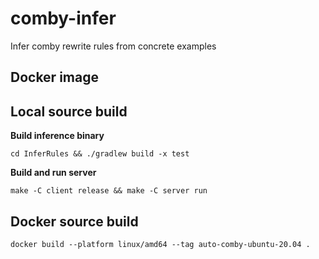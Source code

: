 # comby-infer

Infer comby rewrite rules from concrete examples

## Docker image

## Local source build

**Build inference binary**

```
cd InferRules && ./gradlew build -x test
```

**Build and run server**

```
make -C client release && make -C server run
```

## Docker source build

```
docker build --platform linux/amd64 --tag auto-comby-ubuntu-20.04 .
```
